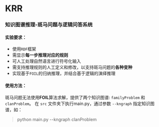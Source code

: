 # KRR
### 知识图谱推理-斑马问题与逻辑问答系统
#### 实验要求：
- 使用`RDF`框架
- 需显示**每一步推理对应的规则**
- 可人工处理自然语言进行符号化输入
- 需支持推理规则的人工定义和修改，以支持斑马问题的**各种变种**
- 实现基于`FOIL`的归纳推理，并结合基于逻辑的演绎推理
#### 使用方法：
斑马问题无法使用**FOIL**算法求解，提供了两个知识图谱: `familyProblem` 和 `clanProblem`。
在 `src` 文件夹下执行main.py，通过参数 `--kngraph` 指定知识图谱，如：
> python main.py --kngraph clanProblem
